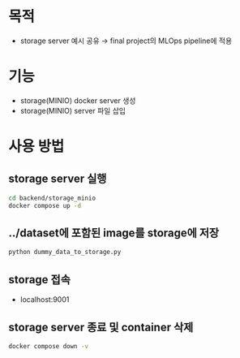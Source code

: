 # 목적
- storage server 예시 공유 → final project의 MLOps pipeline에 적용

# 기능
- storage(MINIO) docker server 생성
- storage(MINIO) server 파일 삽입

# 사용 방법

## storage server 실행
```bash
cd backend/storage_minio
docker compose up -d
```

## ../dataset에 포함된 image를 storage에 저장
```bash
python dummy_data_to_storage.py
```

## storage 접속
- localhost:9001

## storage server 종료 및 container 삭제
```bash
docker compose down -v
```